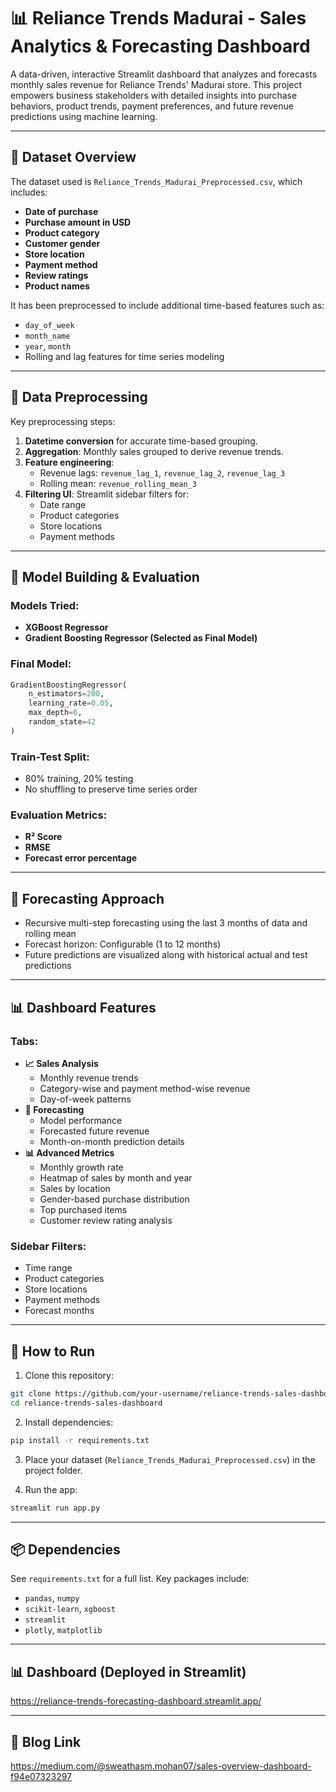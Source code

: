 # 📊 Reliance Trends Madurai - Sales Analytics & Forecasting Dashboard

A data-driven, interactive Streamlit dashboard that analyzes and forecasts monthly sales revenue for Reliance Trends' Madurai store. This project empowers business stakeholders with detailed insights into purchase behaviors, product trends, payment preferences, and future revenue predictions using machine learning.

---

## 📁 Dataset Overview

The dataset used is `Reliance_Trends_Madurai_Preprocessed.csv`, which includes:

- **Date of purchase**
- **Purchase amount in USD**
- **Product category**
- **Customer gender**
- **Store location**
- **Payment method**
- **Review ratings**
- **Product names**

It has been preprocessed to include additional time-based features such as:

- `day_of_week`
- `month_name`
- `year`, `month`
- Rolling and lag features for time series modeling

---

## 🧹 Data Preprocessing

Key preprocessing steps:

1. **Datetime conversion** for accurate time-based grouping.
2. **Aggregation**: Monthly sales grouped to derive revenue trends.
3. **Feature engineering**:
   - Revenue lags: `revenue_lag_1`, `revenue_lag_2`, `revenue_lag_3`
   - Rolling mean: `revenue_rolling_mean_3`
4. **Filtering UI**: Streamlit sidebar filters for:
   - Date range
   - Product categories
   - Store locations
   - Payment methods

---

## 🤖 Model Building & Evaluation

### Models Tried:
- **XGBoost Regressor**
- **Gradient Boosting Regressor (Selected as Final Model)**

### Final Model:
```python
GradientBoostingRegressor(
    n_estimators=200,
    learning_rate=0.05,
    max_depth=6,
    random_state=42
)
```

### Train-Test Split:
- 80% training, 20% testing
- No shuffling to preserve time series order

### Evaluation Metrics:
- **R² Score**
- **RMSE**
- **Forecast error percentage**

---

## 🔮 Forecasting Approach

- Recursive multi-step forecasting using the last 3 months of data and rolling mean
- Forecast horizon: Configurable (1 to 12 months)
- Future predictions are visualized along with historical actual and test predictions

---

## 📊 Dashboard Features

### Tabs:
- **📈 Sales Analysis**
  - Monthly revenue trends
  - Category-wise and payment method-wise revenue
  - Day-of-week patterns
- **🔮 Forecasting**
  - Model performance
  - Forecasted future revenue
  - Month-on-month prediction details
- **📊 Advanced Metrics**
  - Monthly growth rate
  - Heatmap of sales by month and year
  - Sales by location
  - Gender-based purchase distribution
  - Top purchased items
  - Customer review rating analysis

### Sidebar Filters:
- Time range
- Product categories
- Store locations
- Payment methods
- Forecast months

---

## 🚀 How to Run

1. Clone this repository:

```bash
git clone https://github.com/your-username/reliance-trends-sales-dashboard.git
cd reliance-trends-sales-dashboard
```

2. Install dependencies:

```bash
pip install -r requirements.txt
```

3. Place your dataset (`Reliance_Trends_Madurai_Preprocessed.csv`) in the project folder.

4. Run the app:

```bash
streamlit run app.py
```

---

## 📦 Dependencies

See `requirements.txt` for a full list. Key packages include:

- `pandas`, `numpy`
- `scikit-learn`, `xgboost`
- `streamlit`
- `plotly`, `matplotlib`

---
## 📊 Dashboard (Deployed in Streamlit) 

https://reliance-trends-forecasting-dashboard.streamlit.app/

---

## 🔗 Blog Link 

https://medium.com/@sweathasm.mohan07/sales-overview-dashboard-f94e07323297
